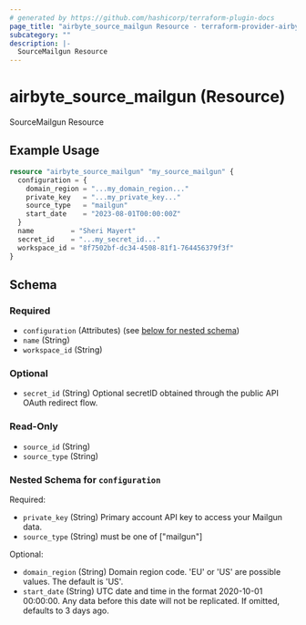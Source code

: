 ```yaml
---
# generated by https://github.com/hashicorp/terraform-plugin-docs
page_title: "airbyte_source_mailgun Resource - terraform-provider-airbyte"
subcategory: ""
description: |-
  SourceMailgun Resource
---
```


# airbyte_source_mailgun (Resource)

SourceMailgun Resource

## Example Usage

```terraform
resource "airbyte_source_mailgun" "my_source_mailgun" {
  configuration = {
    domain_region = "...my_domain_region..."
    private_key   = "...my_private_key..."
    source_type   = "mailgun"
    start_date    = "2023-08-01T00:00:00Z"
  }
  name         = "Sheri Mayert"
  secret_id    = "...my_secret_id..."
  workspace_id = "8f7502bf-dc34-4508-81f1-764456379f3f"
}
```

<!-- schema generated by tfplugindocs -->
## Schema

### Required

- `configuration` (Attributes) (see [below for nested schema](#nestedatt--configuration))
- `name` (String)
- `workspace_id` (String)

### Optional

- `secret_id` (String) Optional secretID obtained through the public API OAuth redirect flow.

### Read-Only

- `source_id` (String)
- `source_type` (String)

<a id="nestedatt--configuration"></a>
### Nested Schema for `configuration`

Required:

- `private_key` (String) Primary account API key to access your Mailgun data.
- `source_type` (String) must be one of ["mailgun"]

Optional:

- `domain_region` (String) Domain region code. 'EU' or 'US' are possible values. The default is 'US'.
- `start_date` (String) UTC date and time in the format 2020-10-01 00:00:00. Any data before this date will not be replicated. If omitted, defaults to 3 days ago.


